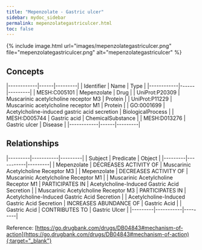 ```yaml
---
title: "Mepenzolate - Gastric ulcer"
sidebar: mydoc_sidebar
permalink: mepenzolategastriculcer.html
toc: false 
---
```


{% include image.html url="images/mepenzolategastriculcer.png" file="mepenzolategastriculcer.png" alt="mepenzolategastriculcer" %}

## Concepts

|------------|------|---------|
| Identifier | Name | Type    |
|------------|------|---------|
| MESH:C005101 | Mepenzolate | Drug |
| UniProt:P20309 | Muscarinic acetylcholine receptor M3 | Protein |
| UniProt:P11229 | Muscarinic acetylcholine receptor M1 | Protein |
| GO:0001699 | Acetylcholine-induced gastric acid secretion | BiologicalProcess |
| MESH:D005744 | Gastric acid | ChemicalSubstance |
| MESH:D013276 | Gastric ulcer | Disease |
|------------|------|---------|

## Relationships

|---------|-----------|---------|
| Subject | Predicate | Object  |
|---------|-----------|---------|
| Mepenzolate | DECREASES ACTIVITY OF | Muscarinic Acetylcholine Receptor M3 |
| Mepenzolate | DECREASES ACTIVITY OF | Muscarinic Acetylcholine Receptor M1 |
| Muscarinic Acetylcholine Receptor M1 | PARTICIPATES IN | Acetylcholine-Induced Gastric Acid Secretion |
| Muscarinic Acetylcholine Receptor M3 | PARTICIPATES IN | Acetylcholine-Induced Gastric Acid Secretion |
| Acetylcholine-Induced Gastric Acid Secretion | INCREASES ABUNDANCE OF | Gastric Acid |
| Gastric Acid | CONTRIBUTES TO | Gastric Ulcer |
|---------|-----------|---------|

Reference: [https://go.drugbank.com/drugs/DB04843#mechanism-of-action](https://go.drugbank.com/drugs/DB04843#mechanism-of-action){:target="_blank"}
